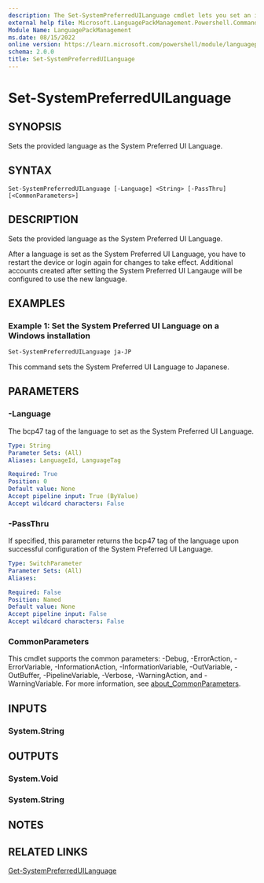 ```yaml
---
description: The Set-SystemPreferredUILanguage cmdlet lets you set an installed language as the System Preferred UI Language in a running Windows installation
external help file: Microsoft.LanguagePackManagement.Powershell.Commands.dll-Help.xml
Module Name: LanguagePackManagement
ms.date: 08/15/2022
online version: https://learn.microsoft.com/powershell/module/languagepackmanagement/set-systempreferreduilanguage?view=windowsserver2022-ps
schema: 2.0.0
title: Set-SystemPreferredUILanguage
---
```


# Set-SystemPreferredUILanguage

## SYNOPSIS
Sets the provided language as the System Preferred UI Language.

## SYNTAX

```
Set-SystemPreferredUILanguage [-Language] <String> [-PassThru] [<CommonParameters>]
```

## DESCRIPTION

Sets the provided language as the System Preferred UI Language.

After a language is set as the System Preferred UI Language, you have to restart the device or login again for changes to take effect. Additional accounts created after setting the System Preferred UI Langauge will be configured to use the new language.

## EXAMPLES

### Example 1: Set the System Preferred UI Language on a Windows installation

```powershell
Set-SystemPreferredUILanguage ja-JP
```

This command sets the System Preferred UI Language to Japanese.

## PARAMETERS

### -Language

The bcp47 tag of the language to set as the System Preferred UI Language.

```yaml
Type: String
Parameter Sets: (All)
Aliases: LanguageId, LanguageTag

Required: True
Position: 0
Default value: None
Accept pipeline input: True (ByValue)
Accept wildcard characters: False
```

### -PassThru

If specified, this parameter returns the bcp47 tag of the language upon successful configuration of the System Preferred UI Language.

```yaml
Type: SwitchParameter
Parameter Sets: (All)
Aliases:

Required: False
Position: Named
Default value: None
Accept pipeline input: False
Accept wildcard characters: False
```

### CommonParameters
This cmdlet supports the common parameters: -Debug, -ErrorAction, -ErrorVariable, -InformationAction, -InformationVariable, -OutVariable, -OutBuffer, -PipelineVariable, -Verbose, -WarningAction, and -WarningVariable. For more information, see [about_CommonParameters](http://go.microsoft.com/fwlink/?LinkID=113216).

## INPUTS

### System.String

## OUTPUTS

### System.Void

### System.String

## NOTES

## RELATED LINKS

[Get-SystemPreferredUILanguage](Set-SystemPreferredUILanguage.md)
